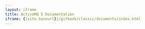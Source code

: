 ```yaml
---
layout: iframe
title: ActiveMQ 5 Documentation
iframe: {{site.baseurl}}/gitbook/classic/documents/index.html
---
```

